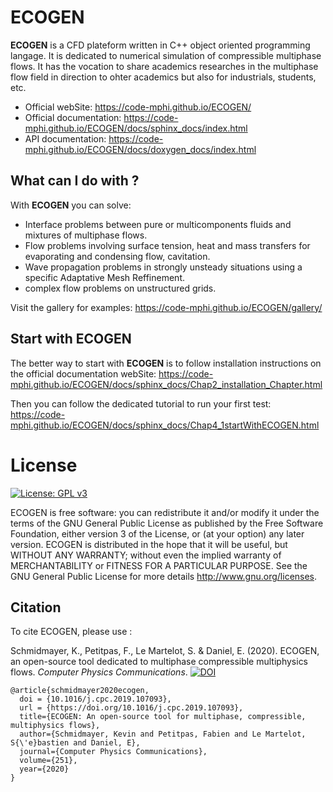 ECOGEN
======

**ECOGEN** is a CFD plateform written in C++ object oriented programming langage. It is dedicated to numerical simulation of compressible multiphase flows. It has the vocation to share academics researches in the multiphase flow field in direction to ohter academics but also for industrials, students, etc.

* Official webSite: https://code-mphi.github.io/ECOGEN/
* Official documentation: https://code-mphi.github.io/ECOGEN/docs/sphinx_docs/index.html
* API documentation: https://code-mphi.github.io/ECOGEN/docs/doxygen_docs/index.html

What can I do with ?
--------------------
With **ECOGEN** you can solve:

* Interface problems between pure or multicomponents fluids and mixtures of multiphase flows.
* Flow problems involving surface tension, heat and mass transfers for evaporating and condensing flow, cavitation.
* Wave propagation problems in strongly unsteady situations using a specific Adaptative Mesh Reffinement.
* complex flow problems on unstructured grids.

Visit the gallery for examples: https://code-mphi.github.io/ECOGEN/gallery/

Start with ECOGEN
-----------------
The better way to start with **ECOGEN** is to follow installation instructions on the official documentation webSite: https://code-mphi.github.io/ECOGEN/docs/sphinx_docs/Chap2_installation_Chapter.html

Then you can follow the dedicated tutorial to run your first test: https://code-mphi.github.io/ECOGEN/docs/sphinx_docs/Chap4_1startWithECOGEN.html

License
=======

[![License: GPL v3](https://img.shields.io/badge/License-GPLv3-blue.svg)](https://www.gnu.org/licenses/gpl-3.0)

ECOGEN is free software: you can redistribute it and/or modify it under the terms of the GNU General Public License as published by the Free Software Foundation, either version 3 of the License, or (at your option) any later version.
ECOGEN is distributed in the hope that it will be useful, but WITHOUT ANY WARRANTY; without even the implied warranty of MERCHANTABILITY or FITNESS FOR A PARTICULAR PURPOSE. See the GNU General Public License for more details http://www.gnu.org/licenses.

Citation
--------
To cite ECOGEN, please use :

Schmidmayer, K., Petitpas, F., Le Martelot, S. & Daniel, E. (2020). ECOGEN, an open-source tool dedicated to multiphase compressible multiphysics flows. *Computer Physics Communications*. [![DOI](https://img.shields.io/badge/DOI-10.1016/j.cpc.2019.107093-green.svg)](https://doi.org/10.1016/j.cpc.2019.107093)

```
@article{schmidmayer2020ecogen,
  doi = {10.1016/j.cpc.2019.107093},
  url = {https://doi.org/10.1016/j.cpc.2019.107093},
  title={ECOGEN: An open-source tool for multiphase, compressible, multiphysics flows},
  author={Schmidmayer, Kevin and Petitpas, Fabien and Le Martelot, S{\'e}bastien and Daniel, E},
  journal={Computer Physics Communications},
  volume={251},
  year={2020}
}
```
